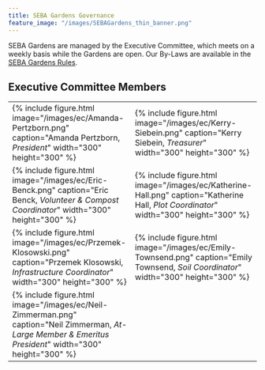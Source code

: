 ```yaml
---
title: SEBA Gardens Governance
feature_image: "/images/SEBAGardens_thin_banner.png"
---
```


SEBA Gardens are managed by the Executive Committee, which meets on a weekly
basis while the Gardens are open. Our By-Laws are available in the
[SEBA Gardens Rules][rules].

## Executive Committee Members

<table>
<tr>
<td>
{% include figure.html
   image="/images/ec/Amanda-Pertzborn.png"
   caption="Amanda Pertzborn, <em>President</em>"
   width="300"
   height="300"
%}
</td>
<td>
{% include figure.html
   image="/images/ec/Kerry-Siebein.png"
   caption="Kerry Siebein, <em>Treasurer</em>"
   width="300"
   height="300"
%}
</td>
</tr>
<tr>
<td>
{% include figure.html
   image="/images/ec/Eric-Benck.png"
   caption="Eric Benck, <em>Volunteer & Compost Coordinator</em>"
   width="300"
   height="300"
%}
</td>
<td>
{% include figure.html
   image="/images/ec/Katherine-Hall.png"
   caption="Katherine Hall, <em>Plot Coordinator</em>"
   width="300"
   height="300"
%}
</td>
</tr>
<tr>
<td>
{% include figure.html
   image="/images/ec/Przemek-Klosowski.png"
   caption="Przemek Klosowski, <em>Infrastructure Coordinator</em>"
   width="300"
   height="300"
%}
</td>
<td>
{% include figure.html
   image="/images/ec/Emily-Townsend.png"
   caption="Emily Townsend, <em>Soil Coordinator</em>"
   width="300"
   height="300"
%}
</td>
</tr>
<tr>
<td>
{% include figure.html
   image="/images/ec/Neil-Zimmerman.png"
   caption="Neil Zimmerman, <em>At-Large Member & Emeritus President</em>"
   width="300"
   height="300"
%}
</td>
</tr>
</table>

<!--Links-->
[rules]:      /governance/SEBA-Gardens-Rules/

